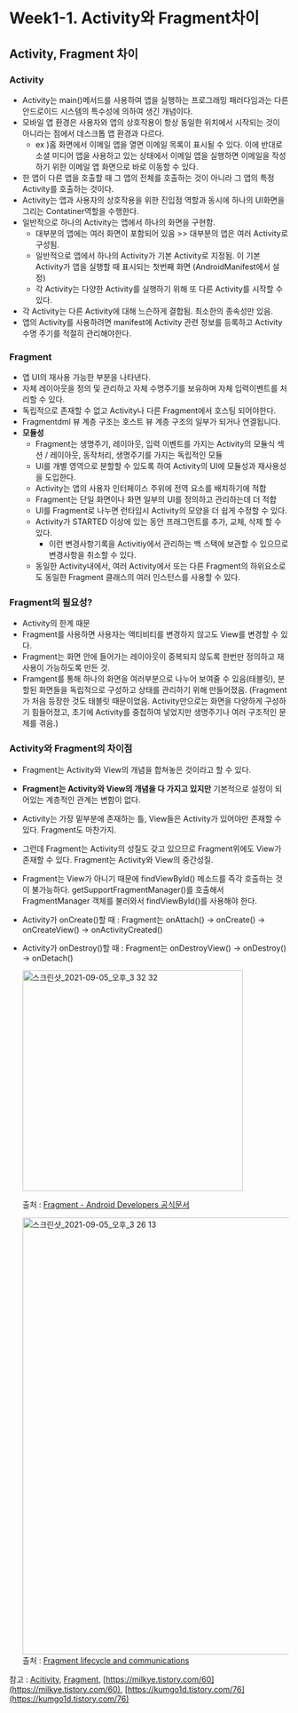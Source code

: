 # Week1-1. Activity와 Fragment차이

## Activity, Fragment 차이

### Activity

- Activity는 main()메서드를 사용하여 앱을 실행하는 프로그래밍 패러다임과는 다른 안드로이드 시스템의 특수성에 의하여 생긴 개념이다.
- 모바일 앱 환경은 사용자와 앱의 상호작용이 항상 동일한 위치에서 시작되는 것이 아니라는 점에서 데스크톱 앱 환경과 다르다.
    - ex )홈 화면에서 이메일 앱을 열면 이메일 목록이 표시될 수 있다. 이에 반대로 소셜 미디어 앱을 사용하고 있는 상태에서 이메일 앱을 실행하면 이메일을 작성하기 위한 이메일 앱 화면으로 바로 이동할 수 있다.
- 한 앱이 다른 앱을 호출할 때 그 앱의 전체를 호출하는 것이 아니라 그 앱의 특정 Activity를 호출하는 것이다.
- Activity는 앱과 사용자의 상호작용을 위한 진입점 역할과 동시에 하나의 UI화면을 그리는 Contatiner역할을 수행한다.
- 일반적으로 하나의 Activity는 앱에서 하나의 화면을 구현함.
    - 대부분의 앱에는 여러 화면이 포함되어 있음 >> 대부분의 앱은 여러 Activity로 구성됨.
    - 일반적으로 앱에서 하나의 Activity가 기본 Activity로 지정됨. 이 기본 Activity가 앱을 실행할 때 표시되는 첫번째 화면 (AndroidManifest에서 설정)
    - 각 Activity는 다양한 Activity를 실행하기 위해 또 다른 Activity를 시작할 수 있다.
- 각 Activity는 다른 Activity에 대해 느슨하게 결합됨. 최소한의 종속성만 있음.
- 앱의 Activity를 사용하려면 manifest에 Activity 관련 정보를 등록하고 Activity 수명 주기를 적절히 관리해야한다.

### Fragment

- 앱 UI의 재사용 가능한 부분을 나타낸다.
- 자체 레이아웃을 정의 및 관리하고 자체 수명주기를 보유하며 자체 입력이벤트를 처리할 수 있다.
- 독립적으로 존재할 수 없고 Activity나 다른 Fragment에서 호스팅 되어야한다.
- Fragmentdml 뷰 계층 구조는 호스트 뷰 계층 구조의 일부가 되거나 연결됩니다.
- **모듈성**
    - Fragment는 생명주기, 레이아웃, 입력 이벤트를 가지는 Activity의 모듈식 섹션 / 레이아웃, 동작처리, 생명주기를 가지는 독립적인 모듈
    - UI를 개별 영역으로 분할할 수 있도록 하여 Activity의 UI에 모듈성과 재사용성을 도입한다.
    - Activity는 앱의 사용자 인터페이스 주위에 전역 요소를 배치하기에 적합
    - Fragment는 단일 화면이나 화면 일부의 UI를 정의하고 관리하는데 더 적합
    - UI를 Fragment로 나누면 런타임시 Activity의 모양을 더 쉽게 수정할 수 있다.
    - Activity가 STARTED 이상에 있는 동안 프래그먼트를 추가, 교체, 삭제 할 수 있다.
        - 이런 변경사항기록을 Activitiy에서 관리하는 백 스택에 보관할 수 있으므로 변경사항을 취소할 수 있다.
    - 동일한 Activity내에서, 여러 Activity에서 또는 다른 Fragment의 하위요소로도 동일한 Fragment 클래스의 여러 인스턴스를 사용할 수 있다.

### Fragment의 필요성?

- Activity의 한계 때문
- Fragment를 사용하면 사용자는 액티비티를 변경하지 않고도 View를 변경할 수 있다.
- Fragment는 화면 안에 들어가는 레이아웃이 중복되지 않도록 한번만 정의하고 재사용이 가능하도록 만든 것.
- Framgent를 통해 하나의 화면을 여러부분으로 나누어 보여줄 수 있음(태블릿), 분할된 화면들을 독립적으로 구성하고 상태를 관리하기 위해 만들어졌음. (Fragment가 처음 등장한 것도 태블릿 때문이었음. Activity만으로는 화면을 다양하게 구성하기 힘들어졌고, 초기에 Activity를 중첩하여 넣었지만 생명주기나 여러 구조적인 문제를 겪음.)

### Activity와 Fragment의 차이점

- Fragment는 Activity와 View의 개념을 합쳐놓은 것이라고 할 수 있다.
- **Fragment는 Activity와 View의 개념을 다 가지고 있지만** 기본적으로 설정이 되어있는 계층적인 관계는 변함이 없다.
- Activity는 가장 밑부분에 존재하는 틀, View들은 Activity가 있어야만 존재할 수 있다. Fragment도 마찬가지.
- 그런데 Fragment는 Activity의 성질도 갖고 있으므로 Fragment위에도 View가 존재할 수 있다. Fragment는 Activity와 View의 중간성질.
- Fragment는 View가 아니기 때문에 findViewById() 메소드를 즉각 호출하는 것이 불가능하다. getSupportFragmentManager()를 호출해서 FragmentManager 객체를 불러와서 findViewById()를 사용해야 한다.
- Activity가 onCreate()할 때 : Fragment는 onAttach() → onCreate() → onCreateView() → onActivityCreated()
- Activity가 onDestroy()할 때 : Fragment는 onDestroyView() → onDestroy() → onDetach()

    <img width="397" alt="스크린샷_2021-09-05_오후_3 32 32" src="https://user-images.githubusercontent.com/68374234/132120640-b2a1bf10-e198-4d42-9e93-9c58a7b8d31d.png">

    출처 : [Fragment - Android Developers 공식문서](https://developer.android.com/guide/fragments/lifecycle?hl=ko)

    <img width="787" alt="스크린샷_2021-09-05_오후_3 26 13" src="https://user-images.githubusercontent.com/68374234/132120637-e9c299a3-33c0-42a9-91a0-3a821bdc2235.png">출처 : [Fragment lifecycle and communications](https://google-developer-training.github.io/android-developer-advanced-course-concepts/unit-1-expand-the-user-experience/lesson-1-fragments/1-2-c-fragment-lifecycle-and-communications/1-2-c-fragment-lifecycle-and-communications.html)

참고 : [Acitivity](https://developer.android.com/guide/components/activities/intro-activities?hl=ko), [Fragment](https://developer.android.com/guide/fragments?hl=ko), [https://milkye.tistory.com/60](https://milkye.tistory.com/60), [https://kumgo1d.tistory.com/76](https://kumgo1d.tistory.com/76)
